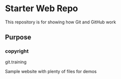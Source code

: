# Starter Web Repo

This repository is for showing how Git and GitHub work

## Purpose


### copyright
git.training

Sample website with plenty of files for demos